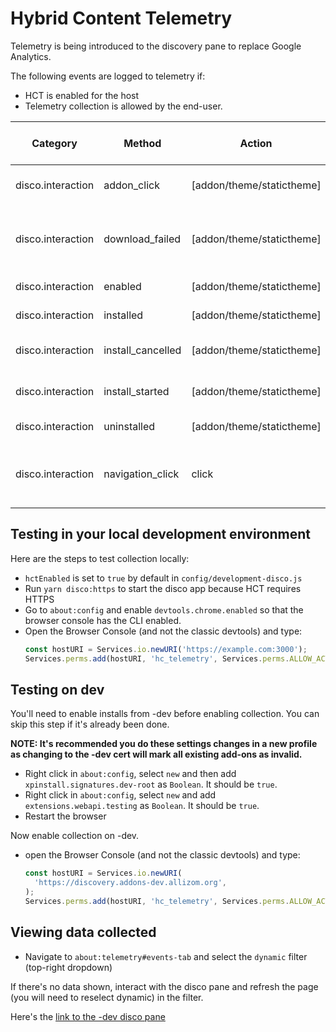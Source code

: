 # Hybrid Content Telemetry

Telemetry is being introduced to the discovery pane to replace Google Analytics.

The following events are logged to telemetry if:

- HCT is enabled for the host
- Telemetry collection is allowed by the end-user.

| Category          | Method            | Action                    | Value               | This is logged when...                  |
| ----------------- | ----------------- | ------------------------- | ------------------- | --------------------------------------- |
| disco.interaction | addon_click       | [addon/theme/statictheme] | [Add-on name]       | An add-on link is clicked               |
| disco.interaction | download_failed   | [addon/theme/statictheme] | [Add-on name]       | The download of an extension has failed |
| disco.interaction | enabled           | [addon/theme/statictheme] | [Add-on name]       | Add-on is enabled                       |
| disco.interaction | installed         | [addon/theme/statictheme] | [Add-on name]       | Add-on is installed                     |
| disco.interaction | install_cancelled | [addon/theme/statictheme] | [Add-on name]       | Add-on install is cancelled             |
| disco.interaction | install_started   | [addon/theme/statictheme] | [Add-on name]       | Add-on install has started              |
| disco.interaction | uninstalled       | [addon/theme/statictheme] | [Add-on name]       | Add-on uninstalled                      |
| disco.interaction | navigation_click  | click                     | [Click description] | When user clicks "Find more Add-ons"    |

## Testing in your local development environment

Here are the steps to test collection locally:

- `hctEnabled` is set to `true` by default in `config/development-disco.js`
- Run `yarn disco:https` to start the disco app because HCT requires HTTPS
- Go to `about:config` and enable `devtools.chrome.enabled` so that the browser console has the CLI enabled.
- Open the Browser Console (and not the classic devtools) and type:
  ```javascript
  const hostURI = Services.io.newURI('https://example.com:3000');
  Services.perms.add(hostURI, 'hc_telemetry', Services.perms.ALLOW_ACTION);
  ```

## Testing on dev

You'll need to enable installs from -dev before enabling collection. You can skip this step if it's already been done.

**NOTE: It's recommended you do these settings changes in a new profile as changing to the -dev cert will mark all existing add-ons as invalid.**

- Right click in `about:config`, select `new` and then add `xpinstall.signatures.dev-root` as `Boolean`. It should be `true`.
- Right click in `about:config`, select `new` and add `extensions.webapi.testing` as `Boolean`. It should be `true`.
- Restart the browser

Now enable collection on -dev.

- open the Browser Console (and not the classic devtools) and type:
  ```javascript
  const hostURI = Services.io.newURI(
    'https://discovery.addons-dev.allizom.org',
  );
  Services.perms.add(hostURI, 'hc_telemetry', Services.perms.ALLOW_ACTION);
  ```

## Viewing data collected

- Navigate to `about:telemetry#events-tab` and select the `dynamic` filter (top-right dropdown)

If there's no data shown, interact with the disco pane and refresh the page (you will need to reselect dynamic) in the filter.

Here's the [link to the -dev disco pane](https://discovery.addons-dev.allizom.org/en-US/firefox/discovery/pane/57.0/Darwin/normal)
